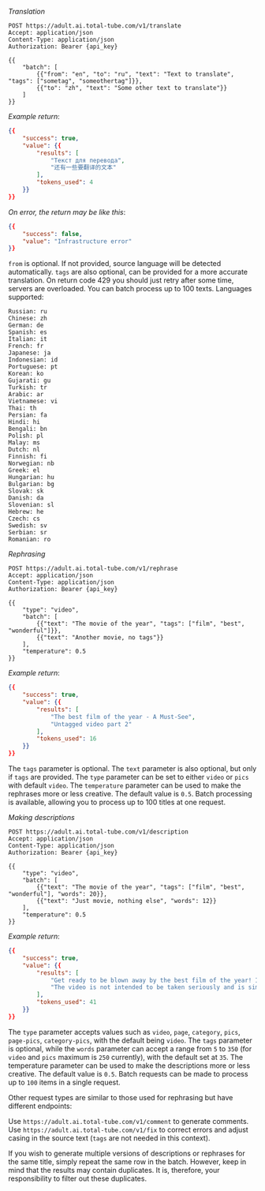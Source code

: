 *Translation*
```http
POST https://adult.ai.total-tube.com/v1/translate
Accept: application/json
Content-Type: application/json
Authorization: Bearer {api_key}

{{
    "batch": [
        {{"from": "en", "to": "ru", "text": "Text to translate", "tags": ["sometag", "someothertag"]}},
        {{"to": "zh", "text": "Some other text to translate"}}
    ]
}}
```
_Example return_:
```json
{{
    "success": true,
    "value": {{
        "results": [
            "Текст для перевода",
            "还有一些要翻译的文本"
        ],
        "tokens_used": 4
    }}
}}
```
_On error, the return may be like this_:
```json
{{
    "success": false,
    "value": "Infrastructure error"
}}
```
`from` is optional. If not provided, source language will be detected automatically.
`tags` are also optional, can be provided for a more accurate translation.
On return code 429 you should just retry after some time, servers are overloaded. 
You can batch process up to 100 texts.
Languages supported:
```
Russian: ru
Chinese: zh
German: de
Spanish: es
Italian: it
French: fr
Japanese: ja
Indonesian: id
Portuguese: pt
Korean: ko
Gujarati: gu
Turkish: tr
Arabic: ar
Vietnamese: vi
Thai: th
Persian: fa
Hindi: hi
Bengali: bn
Polish: pl
Malay: ms
Dutch: nl
Finnish: fi
Norwegian: nb
Greek: el
Hungarian: hu
Bulgarian: bg
Slovak: sk
Danish: da
Slovenian: sl
Hebrew: he
Czech: cs
Swedish: sv
Serbian: sr
Romanian: ro
```

*Rephrasing*
```http
POST https://adult.ai.total-tube.com/v1/rephrase
Accept: application/json
Content-Type: application/json
Authorization: Bearer {api_key}

{{
    "type": "video",
    "batch": [
        {{"text": "The movie of the year", "tags": ["film", "best", "wonderful"]}},
        {{"text": "Another movie, no tags"}}
    ],
    "temperature": 0.5
}}
```
_Example return_:
```json
{{
    "success": true,
    "value": {{
        "results": [
            "The best film of the year - A Must-See",
            "Untagged video part 2"
        ],
        "tokens_used": 16
    }}
}}
```
The `tags` parameter is optional. The `text` parameter is also optional, but only if `tags` are provided.
The `type` parameter can be set to either `video` or `pics` with default `video`.
The `temperature` parameter can be used to make the rephrases more or less creative. The default value is `0.5`.
Batch processing is available, allowing you to process up to 100 titles at one request.

*Making descriptions*
```http
POST https://adult.ai.total-tube.com/v1/description
Accept: application/json
Content-Type: application/json
Authorization: Bearer {api_key}

{{
    "type": "video",
    "batch": [
        {{"text": "The movie of the year", "tags": ["film", "best", "wonderful"], "words": 20}},
        {{"text": "Just movie, nothing else", "words": 12}}
    ],
    "temperature": 0.5
}}
```
_Example return_:
```json
{{
    "success": true,
    "value": {{
        "results": [
            "Get ready to be blown away by the best film of the year! It's a wonderful masterpiece that will leave you breathless.",
            "The video is not intended to be taken seriously and is simply for entertainment."
        ],
        "tokens_used": 41
    }}
}}
```
The `type` parameter accepts values such as `video`, `page`, `category`, `pics`, `page-pics`, `category-pics`, with the default being `video`.
The `tags` parameter is optional, while the `words` parameter can accept a range from `5` to `350` (for `video` and `pics` maximum is `250` currently), with the default set at `35`.
The temperature parameter can be used to make the descriptions more or less creative. The default value is `0.5`.
Batch requests can be made to process up to `100` items in a single request.

Other request types are similar to those used for rephrasing but have different endpoints:

Use `https://adult.ai.total-tube.com/v1/comment` to generate comments.
Use `https://adult.ai.total-tube.com/v1/fix` to correct errors and adjust casing in the source text (`tags` are not needed in this context).

If you wish to generate multiple versions of descriptions or rephrases for the same title, simply repeat the same row in the batch. However, keep in mind that the results may contain duplicates. It is, therefore, your responsibility to filter out these duplicates.
